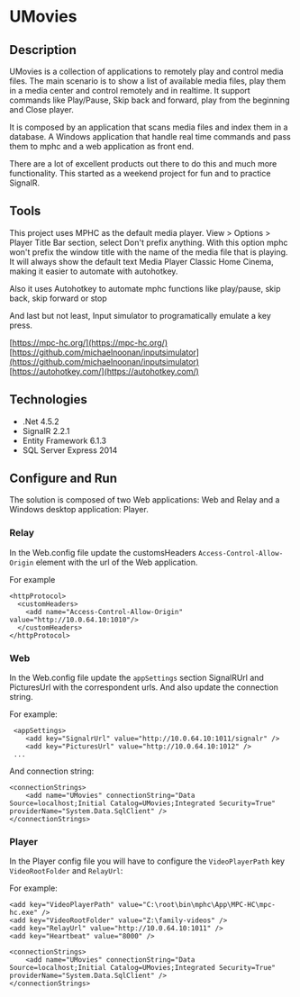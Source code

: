 # UMovies

## Description

UMovies is a collection of applications to remotely play and control media files. The main scenario is to show a list of available media files, play them in a media center and control remotely and in realtime. It support commands like Play/Pause, Skip back and forward, play from the beginning and Close player.

It is composed by an application that scans media files and index them in a database. A Windows application that handle real time commands and pass them to mphc and a web application as front end.

There are a lot of excellent products out there to do this and much more functionality. This started as a weekend project for fun and to practice SignalR.

## Tools

This project uses MPHC as the default media player. View > Options > Player Title Bar section, select Don't prefix anything.
With this option mphc won't prefix the window title with the name of the media file that is playing. It will always show the default text Media Player Classic Home Cinema, making it easier to automate with autohotkey.

Also it uses Autohotkey to automate mphc functions like play/pause, skip back, skip forward or stop

And last but not least, Input simulator to programatically emulate a key press.

[https://mpc-hc.org/](https://mpc-hc.org/)  
[https://github.com/michaelnoonan/inputsimulator](https://github.com/michaelnoonan/inputsimulator)  
[https://autohotkey.com/](https://autohotkey.com/)  

## Technologies 

- .Net 4.5.2
- SignalR 2.2.1
- Entity Framework 6.1.3
- SQL Server Express 2014

## Configure and Run

The solution is composed of two Web applications: Web and Relay and a Windows desktop application: Player.

### Relay

In the Web.config file update the customsHeaders `Access-Control-Allow-Origin` element with the url of the Web application.

For example

    <httpProtocol>
      <customHeaders>
        <add name="Access-Control-Allow-Origin" value="http://10.0.64.10:1010"/>
      </customHeaders>
    </httpProtocol>

### Web

In the Web.config file update the `appSettings` section SignalRUrl and PicturesUrl with the correspondent urls. And also update the connection string.

For example:

	 <appSettings>
		<add key="SignalrUrl" value="http://10.0.64.10:1011/signalr" />
		<add key="PicturesUrl" value="http://10.0.64.10:1012" />
	 ...

And connection string:

	<connectionStrings>
		<add name="UMovies" connectionString="Data Source=localhost;Initial Catalog=UMovies;Integrated Security=True" providerName="System.Data.SqlClient" />
	</connectionStrings>

### Player

In the Player config file you will have to configure the `VideoPlayerPath` key `VideoRootFolder` and `RelayUrl`:

For example:

    <add key="VideoPlayerPath" value="C:\root\bin\mphc\App\MPC-HC\mpc-hc.exe" />
    <add key="VideoRootFolder" value="Z:\family-videos" />
    <add key="RelayUrl" value="http://10.0.64.10:1011" />
    <add key="Heartbeat" value="8000" />

	<connectionStrings>
		<add name="UMovies" connectionString="Data Source=localhost;Initial Catalog=UMovies;Integrated Security=True" providerName="System.Data.SqlClient" />
	</connectionStrings>
